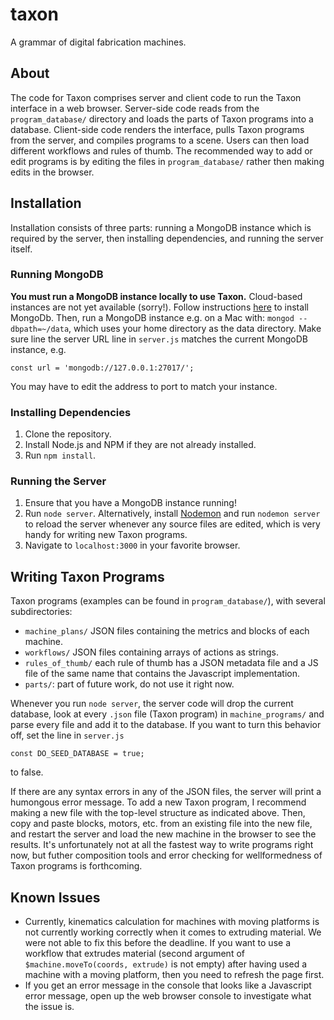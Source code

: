 # taxon

A grammar of digital fabrication machines.

## About

The code for Taxon comprises server and client code to run the Taxon interface in a web browser.
Server-side code reads from the `program_database/` directory and loads the parts of Taxon programs into a database.
Client-side code renders the interface, pulls Taxon programs from the server, and compiles programs to a scene.
Users can then load different workflows and rules of thumb.
The recommended way to add or edit programs is by editing the files in `program_database/` rather then making edits in the browser.

## Installation

Installation consists of three parts: running a MongoDB instance which is required by the server, then installing dependencies, and running the server itself.

### Running MongoDB

**You must run a MongoDB instance locally to use Taxon.**
Cloud-based instances are not yet available (sorry!).
Follow instructions [here](https://docs.mongodb.com/manual/installation/) to install MongoDb.
Then, run a MongoDB instance e.g. on a Mac with: `mongod --dbpath=~/data`, which uses your home directory as the data directory.
Make sure line the server URL line in `server.js` matches the current MongoDB instance, e.g.

```
const url = 'mongodb://127.0.0.1:27017/';
```

You may have to edit the address to port to match your instance.

### Installing Dependencies

1. Clone the repository.
2. Install Node.js and NPM if they are not already installed.
3. Run `npm install`.

### Running the Server

1. Ensure that you have a MongoDB instance running!
2. Run `node server`. Alternatively, install [Nodemon](https://nodemon.io/) and run `nodemon server` to reload the server whenever any source files are edited, which is very handy for writing new Taxon programs.
3. Navigate to `localhost:3000` in your favorite browser.

## Writing Taxon Programs

Taxon programs (examples can be found in `program_database/`), with several subdirectories:

- `machine_plans/` JSON files containing the metrics and blocks of each machine.
- `workflows/` JSON files containing arrays of actions as strings.
- `rules_of_thumb/` each rule of thumb has a JSON metadata file and a JS file of the same name that contains the Javascript implementation.
- `parts/`: part of future work, do not use it right now.

Whenever you run `node server`, the server code will drop the current database, look at every `.json` file (Taxon program) in `machine_programs/` and parse every file and add it to the database.
If you want to turn this behavior off, set the line in `server.js`

```
const DO_SEED_DATABASE = true;
```

to false.

If there are any syntax errors in any of the JSON files, the server will print a humongous error message.
To add a new Taxon program, I recommend making a new file with the top-level structure as indicated above.
Then, copy and paste blocks, motors, etc. from an existing file into the new file, and restart the server and load the new machine in the browser to see the results.
It's unfortunately not at all the fastest way to write programs right now, but futher composition tools and error checking for wellformedness of Taxon programs is forthcoming.

## Known Issues

- Currently, kinematics calculation for machines with moving platforms is not currently working correctly when
it comes to extruding material. We were not able to fix this before the deadline. If you want to use a workflow that extrudes material (second argument of `$machine.moveTo(coords, extrude)` is not empty) after having used a machine with a moving platform, then you need to refresh the page first.
- If you get an error message in the console that looks like a Javascript error message, open up the web browser console to investigate what the issue is.

